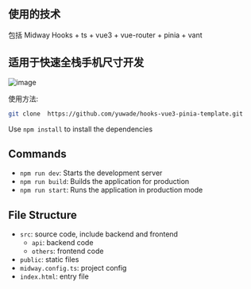 ## 使用的技术 
包括 Midway Hooks + ts + vue3 + vue-router + pinia + vant

## 适用于快速全栈手机尺寸开发

![image](https://user-images.githubusercontent.com/15152506/177035652-b915942f-0a30-4ba5-972f-1cec4e3fee8f.png)

使用方法:

```bash
git clone  https://github.com/yuwade/hooks-vue3-pinia-template.git
```

Use `npm install` to install the dependencies

## Commands

- `npm run dev`: Starts the development server
- `npm run build`: Builds the application for production
- `npm run start`: Runs the application in production mode

## File Structure

- `src`: source code, include backend and frontend
  - `api`: backend code
  - `others`: frontend code
- `public`: static files
- `midway.config.ts`: project config
- `index.html`: entry file
